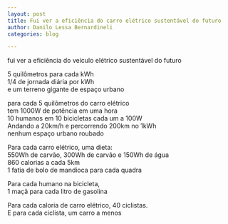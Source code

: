 ```yaml
---
layout: post
title: Fui ver a eficiência do carro elétrico sustentável do futuro
author: Danilo Lessa Bernardineli
categories: blog

---
```



fui ver a eficiência do veículo elétrico   sustentável do futuro  

5 quilômetros para cada kWh  
1/4 de jornada diária por kWh  
e um terreno gigante de espaço urbano  

para cada 5 quilômetros do carro elétrico  
tem 1000W de potência em uma hora  
10 humanos em 10 bicicletas cada um a 100W  
Andando a 20km/h e percorrendo 200km no 1kWh  
nenhum espaço urbano roubado  

Para cada carro elétrico, uma dieta:  
550Wh de carvão, 300Wh de carvão e 150Wh de água  
860 calorias a cada 5km  
1 fatia de bolo de mandioca para cada quadra  

Para cada humano na bicicleta,  
1 maçã para cada litro de gasolina  

Para cada caloria de carro elétrico, 40 ciclistas.  
E para cada ciclista, um carro a menos  

